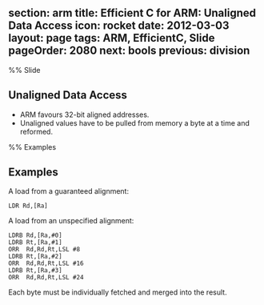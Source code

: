 section: arm
title: Efficient C for ARM: Unaligned Data Access
icon: rocket
date: 2012-03-03
layout: page
tags: ARM, EfficientC, Slide
pageOrder: 2080
next: bools
previous: division
----

%% Slide

## Unaligned Data Access

* ARM favours 32-bit aligned addresses.
* Unaligned values have to be pulled from memory a byte at a time and reformed.

%% Examples

## Examples

A load from a guaranteed alignment:

``` arm
LDR Rd,[Ra]
```

A load from an unspecified alignment:

``` arm
LDRB Rd,[Ra,#0]
LDRB Rt,[Ra,#1]
ORR  Rd,Rd,Rt,LSL #8
LDRB Rt,[Ra,#2]
ORR  Rd,Rd,Rt,LSL #16
LDRB Rt,[Ra,#3]
ORR  Rd,Rd,Rt,LSL #24
```

Each byte must be individually fetched and merged into the result.
